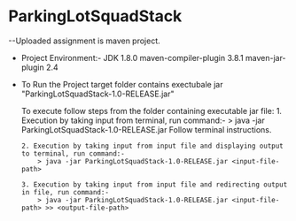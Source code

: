 # ParkingLotSquadStack
  --Uploaded assignment is maven project.

  * Project Environment:- 
      JDK 1.8.0
      maven-compiler-plugin 3.8.1
      maven-jar-plugin 2.4


  * To Run the Project
      target folder contains exectubale jar "ParkingLotSquadStack-1.0-RELEASE.jar"

      To execute follow steps from the folder containing executable jar file:
        1. Execution by taking input from terminal, run command:-
            > java -jar ParkingLotSquadStack-1.0-RELEASE.jar
            Follow terminal instructions.

        2. Execution by taking input from input file and displaying output to terminal, run command:-
            > java -jar ParkingLotSquadStack-1.0-RELEASE.jar <input-file-path>

        3. Execution by taking input from input file and redirecting output in file, run command:-
            > java -jar ParkingLotSquadStack-1.0-RELEASE.jar <input-file-path> >> <output-file-path>

  
 
  
